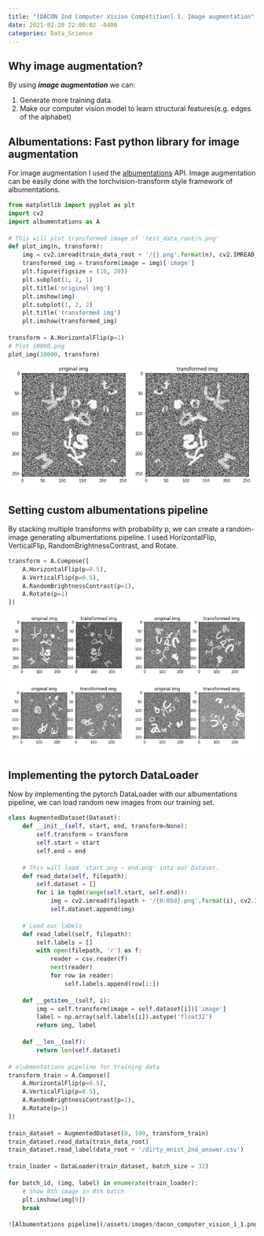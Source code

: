 ```yaml
---
title: "[DACON 2nd Computer Vision Competition] 1. Image augmentation"
date: 2021-02-20 22:00:02 -0400
categories: Data_Science
---
```

## Why image augmentation?
By using ***image augmentation*** we can:
1. Generate more training data.
2. Make our computer vision model to learn structural features(e.g. edges of the alphabet) 

## Albumentations: Fast python library for image augmentation
For image augmentation I used the [albumentations](https://github.com/albumentations-team/albumentations) API.
Image augmentation can be easily done with the torchvision-transform style framework of albumentations.

~~~python
from matplotlib import pyplot as plt
import cv2
import albumentations as A

# This will plot transformed image of 'test_data_root/n.png'
def plot_img(n, transform):
    img = cv2.imread(train_data_root + '/{}.png'.format(n), cv2.IMREAD_COLOR)
    transformed_img = transform(image = img)['image']
    plt.figure(figsize = (10, 20))
    plt.subplot(1, 2, 1)
    plt.title('original img')
    plt.imshow(img)
    plt.subplot(1, 2, 2)
    plt.title('transformed img')
    plt.imshow(transformed_img)

transform = A.HorizontalFlip(p=1)
# Plot 10000.png
plot_img(10000, transform)
~~~

![Albumentations HorizontalFlip](/assets/images/dacon_computer_vision_1_0.png)

## Setting custom albumentations pipeline
By stacking multiple transforms with probability p, we can create a random-image generating albumentations pipeline.
I used HorizontalFlip, VerticalFlip, RandomBrightnessContrast, and Rotate.

~~~python
transform = A.Compose([
    A.HorizontalFlip(p=0.5),
    A.VerticalFlip(p=0.5),
    A.RandomBrightnessContrast(p=1),
    A.Rotate(p=1)
])
~~~

![Albumentations pipeline](/assets/images/dacon_computer_vision_1_1.png)

## Implementing the pytorch DataLoader
Now by implementing the pytorch DataLoader with our albumentations pipeline, we can load random new images from our training set.

~~~python
class AugmentedDataset(Dataset):
    def __init__(self, start, end, transform=None):
        self.transform = transform
        self.start = start
        self.end = end
    
    # This will load 'start.png ~ end.png' into our Dataset.
    def read_data(self, filepath):
        self.dataset = []
        for i in tqdm(range(self.start, self.end)):
            img = cv2.imread(filepath + '/{0:05d}.png'.format(i), cv2.IMREAD_COLOR)
            self.dataset.append(img)
    
    # Load our labels
    def read_label(self, filepath):
        self.labels = []
        with open(filepath, 'r') as f:
            reader = csv.reader(f)
            next(reader)
            for row in reader:
                self.labels.append(row[1:])
    
    def __getitem__(self, i):
        img = self.transform(image = self.dataset[i])['image']
        label = np.array(self.labels[i]).astype('float32')
        return img, label
    
    def __len__(self):
        return len(self.dataset)

# alubmentations pipeline for training data
transform_train = A.Compose([
    A.HorizontalFlip(p=0.5),
    A.VerticalFlip(p=0.5),
    A.RandomBrightnessContrast(p=1),
    A.Rotate(p=1)
])

train_dataset = AugmentedDataset(0, 100, transform_train)
train_dataset.read_data(train_data_root)
train_dataset.read_label(data_root + '/dirty_mnist_2nd_answer.csv')

train_loader = DataLoader(train_dataset, batch_size = 32)

for batch_id, (img, label) in enumerate(train_loader):
    # Show 0th image in 0th batch
    plt.imshow(img[0])
    break

![Albumentations pipeline](/assets/images/dacon_computer_vision_1_1.png)
